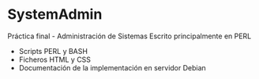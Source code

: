 # SystemAdmin
Práctica final - Administración de Sistemas
Escrito principalmente en PERL
- Scripts PERL y BASH
- Ficheros HTML y CSS
- Documentación de la implementación en servidor Debian
